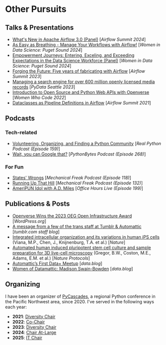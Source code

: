 # Other Pursuits

## Talks & Presentations

- [What's New in Apache Airflow 3.0 (Panel)](https://www.linkedin.com/posts/astronomer_airflowsummit2024-activity-7240043535620567041-PsgE) [_Airflow Summit 2024_]
- [As Easy as Breathing - Manage Your Workflows with Airflow!](https://www.linkedin.com/posts/diversity-in-data-science_widspugetsound-womenindata-wids-activity-7183206393959645185-_gcv) [_Women in Data Science: Puget Sound 2024_]
- [Empowerment Journeys: Entering, Exceling, and Exceeding Expectations in the Data Science Workforce (Panel)](https://widspugetsound.sched.com/event/1b9Ng/empowerment-journeys-entering-exceling-and-exceeding-expectations-in-the-data-science-workforce) [_Women in Data Science: Puget Sound 2024_]
- [Forging the Future: Five years of fabricating with Airflow](https://www.youtube.com/watch?v=z_BkpAA0RkA) [_Airflow Summit 2023_]
- [Managing a search engine for over 600 million openly licensed media records](https://www.youtube.com/watch?v=R0YqPAhKMhs) [_PyData Seattle 2023_]
- [Introduction to Open Source and Python Web APIs with Openverse](https://www.youtube.com/watch?v=JHRSre--ARU) [_Women Who Code 2022_]
- [Dataclasses as Pipeline Definitions in Airflow](https://www.youtube.com/watch?v=ja2siGyklq0) [_Airflow Summit 2021_]

## Podcasts

### Tech-related

- [Volunteering, Organizing, and Finding a Python Community](https://www.youtube.com/watch?v=qmGpW1w3ENk) [_Real Python Podcast (Episode 159)_]
- [Wait, you can Google that?](https://www.youtube.com/watch?v=CWzPMqp5UeA) [_PythonBytes Podcast (Episode 268)_]

### For Fun

- [States' Wrongs](https://www.mechanicalfreak.website/podcast/episodes/states-wrongs) [_Mechanical Freak Podcast (Episode 118)_]
- [Running Up That Hill](https://www.mechanicalfreak.website/podcast/episodes/running-up-that-hill) [_Mechanical Freak Podcast (Episode 132)_]
- [AmeriPUN Idol with A.D. Miles](https://youtu.be/6htcNauR-BQ) [_Office Hours Live (Episode 199)_]

## Publications & Posts

- [Openverse Wins the 2023 OEG Open Infrastructure Award](https://wordpress.org/news/2023/09/openverse-wins-the-2023-oeg-open-infrastructure-award/) [_WordPress.org_]
- [A message from a few of the trans staff at Tumblr & Automattic](https://www.tumblr.com/staff/743224389484625920/a-message-from-a-few-of-the-trans-staff-at-tumblr?source=share) [_tumblr.com staff blog_]
- [Integrated intracellular organization and its variations in human iPS cells](https://doi.org/10.1038/s41586-022-05563-7) (Viana, M.P., Chen, J., Knijnenburg, T.A. et al.) [_Nature_]
- [Automated human induced pluripotent stem cell culture and sample preparation for 3D live-cell microscopy](https://doi.org/10.1038/s41596-023-00912-w) (Gregor, B.W., Coston, M.E., Adams, E.M. et al.) [_Nature Protocols_]
- [Automattic’s First Data+ Meetup](https://data.blog/2022/12/16/automattics-first-data-meetup/) [_data.blog_]
- [Women of Datamattic: Madison Swain-Bowden](https://data.blog/2023/03/15/women-of-datamattic-madison-swain-bowden/) [_data.blog_]

## Organizing

I have been an organizer of [PyCascades](https://pycascades.com), a regional Python conference in the Pacific Northwest area, since 2020. I've served in the following ways each year:
- **2021**: [Diversity Chair](https://2021.pycascades.com/about/team/)
- **2022**: [Co-Chair](https://2022.pycascades.com/about/team/)
- **2023**: [Diversity Chair](https://2023.pycascades.com/about/team/)
- **2024**: [Chair At-Large](https://2024.pycascades.com/about/team/)
- **2025**: [IT Chair](https://2025.pycascades.com/about/team/)
